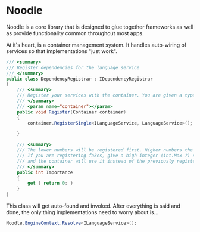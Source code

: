 Noodle
======

Noodle is a core library that is designed to glue together frameworks as well as provide functionality common throughout most apps.

At it's heart, is a container management system. It handles auto-wiring of services so that implementations "just work".

```c#
/// <summary>
/// Register dependencies for the language service
/// </summary>
public class DependencyRegistrar : IDependencyRegistrar
{
    /// <summary>
    /// Register your services with the container. You are given a type finder to help you find anything you need.
    /// </summary>
    /// <param name="container"></param>
    public void Register(Container container)
    {
        container.RegisterSingle<ILanguageService, LanguageService>();

    }

    /// <summary>
    /// The lower numbers will be registered first. Higher numbers the latest.
    /// If you are registering fakes, give a high integer (int.Max ?) so that that it will be registered last,
    /// and the container will use it instead of the previously registered services.
    /// </summary>
    public int Importance
    {
        get { return 0; }
    }
}
```

This class will get auto-found and invoked. After everything is said and done, the only thing implementations need to worry about is...

```c#
Noodle.EngineContext.Resolve<ILanguageService>();
```
